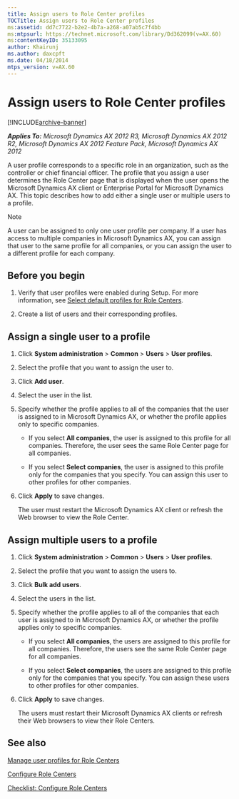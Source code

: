 ```yaml
---
title: Assign users to Role Center profiles
TOCTitle: Assign users to Role Center profiles
ms:assetid: dd7c7722-b2e2-4b7a-a268-a07ab5c7f4bb
ms:mtpsurl: https://technet.microsoft.com/library/Dd362099(v=AX.60)
ms:contentKeyID: 35133095
author: Khairunj
ms.author: daxcpft
ms.date: 04/18/2014
mtps_version: v=AX.60
---
```


# Assign users to Role Center profiles 


[!INCLUDE[archive-banner](includes/archive-banner.md)]


_**Applies To:** Microsoft Dynamics AX 2012 R3, Microsoft Dynamics AX 2012 R2, Microsoft Dynamics AX 2012 Feature Pack, Microsoft Dynamics AX 2012_

A user profile corresponds to a specific role in an organization, such as the controller or chief financial officer. The profile that you assign a user determines the Role Center page that is displayed when the user opens the Microsoft Dynamics AX client or Enterprise Portal for Microsoft Dynamics AX. This topic describes how to add either a single user or multiple users to a profile.


> [!NOTE]
> <P>A user can be assigned to only one user profile per company. If a user has access to multiple companies in Microsoft Dynamics AX, you can assign that user to the same profile for all companies, or you can assign the user to a different profile for each company.</P>



## Before you begin

1.  Verify that user profiles were enabled during Setup. For more information, see [Select default profiles for Role Centers](select-default-profiles-for-role-centers.md).

2.  Create a list of users and their corresponding profiles.

## Assign a single user to a profile

1.  Click **System administration** \> **Common** \> **Users** \> **User profiles**.

2.  Select the profile that you want to assign the user to.

3.  Click **Add user**.

4.  Select the user in the list.

5.  Specify whether the profile applies to all of the companies that the user is assigned to in Microsoft Dynamics AX, or whether the profile applies only to specific companies.
    
      - If you select **All companies**, the user is assigned to this profile for all companies. Therefore, the user sees the same Role Center page for all companies.
    
      - If you select **Select companies**, the user is assigned to this profile only for the companies that you specify. You can assign this user to other profiles for other companies.

6.  Click **Apply** to save changes.
    
    The user must restart the Microsoft Dynamics AX client or refresh the Web browser to view the Role Center.

## Assign multiple users to a profile

1.  Click **System administration** \> **Common** \> **Users** \> **User profiles**.

2.  Select the profile that you want to assign the users to.

3.  Click **Bulk add users**.

4.  Select the users in the list.

5.  Specify whether the profile applies to all of the companies that each user is assigned to in Microsoft Dynamics AX, or whether the profile applies only to specific companies.
    
      - If you select **All companies**, the users are assigned to this profile for all companies. Therefore, the users see the same Role Center page for all companies.
    
      - If you select **Select companies**, the users are assigned to this profile only for the companies that you specify. You can assign these users to other profiles for other companies.

6.  Click **Apply** to save changes.
    
    The users must restart their Microsoft Dynamics AX clients or refresh their Web browsers to view their Role Centers.

## See also

[Manage user profiles for Role Centers](manage-user-profiles-for-role-centers.md)

[Configure Role Centers](configure-role-centers.md)

[Checklist: Configure Role Centers](checklist-configure-role-centers.md)

  


